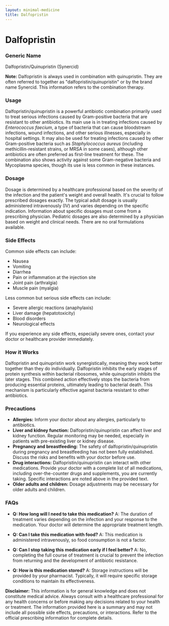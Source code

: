 ```yaml
---
layout: minimal-medicine
title: Dalfopristin
---
```


# Dalfopristin
### Generic Name
Dalfopristin/Quinupristin (Synercid)

**Note:** Dalfopristin is always used in combination with quinupristin.  They are often referred to together as "dalfopristin/quinupristin" or by the brand name Synercid. This information refers to the combination therapy.

### Usage

Dalfopristin/quinupristin is a powerful antibiotic combination primarily used to treat serious infections caused by Gram-positive bacteria that are resistant to other antibiotics.  Its main use is in treating infections caused by *Enterococcus faecium*, a type of bacteria that can cause bloodstream infections, wound infections, and other serious illnesses, especially in hospital settings.  It may also be used for treating infections caused by other Gram-positive bacteria such as *Staphylococcus aureus* (including methicillin-resistant strains, or MRSA in some cases), although other antibiotics are often preferred as first-line treatment for these.  The combination also shows activity against some Gram-negative bacteria and Mycoplasma species, though its use is less common in these instances.


### Dosage

Dosage is determined by a healthcare professional based on the severity of the infection and the patient's weight and overall health. It's crucial to follow prescribed dosages exactly.  The typical adult dosage is usually administered intravenously (IV) and varies depending on the specific indication.  Information about specific dosages must come from a prescribing physician. Pediatric dosages are also determined by a physician based on weight and clinical needs. There are no oral formulations available.


### Side Effects

Common side effects can include:

*   Nausea
*   Vomiting
*   Diarrhea
*   Pain or inflammation at the injection site
*   Joint pain (arthralgia)
*   Muscle pain (myalgia)


Less common but serious side effects can include:

*   Severe allergic reactions (anaphylaxis)
*   Liver damage (hepatotoxicity)
*   Blood disorders
*   Neurological effects


If you experience any side effects, especially severe ones, contact your doctor or healthcare provider immediately.


### How it Works

Dalfopristin and quinupristin work synergistically, meaning they work better together than they do individually.  Dalfopristin inhibits the early stages of protein synthesis within bacterial ribosomes, while quinupristin inhibits the later stages. This combined action effectively stops the bacteria from producing essential proteins, ultimately leading to bacterial death.  This mechanism is particularly effective against bacteria resistant to other antibiotics.


### Precautions

*   **Allergies:**  Inform your doctor about any allergies, particularly to antibiotics.
*   **Liver and kidney function:** Dalfopristin/quinupristin can affect liver and kidney function.  Regular monitoring may be needed, especially in patients with pre-existing liver or kidney disease.
*   **Pregnancy and breastfeeding:** The safety of dalfopristin/quinupristin during pregnancy and breastfeeding has not been fully established.  Discuss the risks and benefits with your doctor before use.
*   **Drug interactions:**  Dalfopristin/quinupristin can interact with other medications. Provide your doctor with a complete list of all medications, including over-the-counter drugs and supplements, you are currently taking.  Specific interactions are noted above in the provided text.
*   **Older adults and children:**  Dosage adjustments may be necessary for older adults and children.


### FAQs

*   **Q: How long will I need to take this medication?** A: The duration of treatment varies depending on the infection and your response to the medication.  Your doctor will determine the appropriate treatment length.

*   **Q: Can I take this medication with food?** A:  This medication is administered intravenously, so food consumption is not a factor.

*   **Q: Can I stop taking this medication early if I feel better?** A: No, completing the full course of treatment is crucial to prevent the infection from returning and the development of antibiotic resistance.

*   **Q: How is this medication stored?** A:  Storage instructions will be provided by your pharmacist. Typically, it will require specific storage conditions to maintain its effectiveness.


**Disclaimer:** This information is for general knowledge and does not constitute medical advice. Always consult with a healthcare professional for any health concerns or before making any decisions related to your health or treatment.  The information provided here is a summary and may not include all possible side effects, precautions, or interactions.  Refer to the official prescribing information for complete details.
